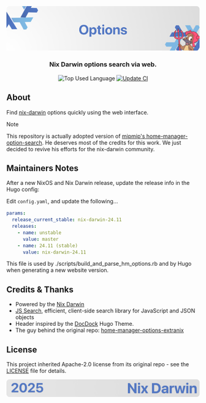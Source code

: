 <p align="center">
    <img src=".github/assets/header.png" alt="Nix Darwin's {Options}">
</p>

<p align="center">
    <h3 align="center">Nix Darwin options search via web.</h3>
</p>

<p align="center">
    <img align="center" src="https://img.shields.io/github/languages/top/nix-darwin/options?style=flat&logo=nixos&logoColor=5277C3&labelColor=ffffff&color=ffffff" alt="Top Used Language">
    <a href="https://github.com/nix-darwin/options/actions/workflows/update.yml"><img align="center" src="https://img.shields.io/github/actions/workflow/status/nix-darwin/options/update.yml?style=flat&logo=github&logoColor=5277C3&labelColor=ffffff&color=ffffff" alt="Update CI"></a>
</p>

## About

Find [nix-darwin](https://github.com/nix-darwin/darwinpkgs) options quickly using the web interface.

> [!NOTE]
> This repository is actually adopted version of [mipmip's home-manager-option-search](https://github.com/mipmip/home-manager-option-search). He deserves most of the credits for this work. We just decided to revive his efforts for the nix-darwin community.

## Maintainers Notes

After a new NixOS and Nix Darwin release, update the release info in the Hugo
config:

Edit `config.yaml`, and update the following...

```yaml
params:
  release_current_stable: nix-darwin-24.11
  releases:
    - name: unstable
      value: master
    - name: 24.11 (stable)
      value: nix-darwin-24.11
```

This file is used by ./scripts/build_and_parse_hm_options.rb and by Hugo when
generating a new website version.

## Credits & Thanks

- Powered by the [Nix Darwin](https://nix-darwin.org/)
- [JS Search](https://github.com/bvaughn/js-search), efficient, client-side search library for JavaScript and JSON objects
- Header inspired by the [DocDock](https://docdock.vjeantet.fr/) Hugo Theme.
- The guy behind the original repo: [home-manager-options-extranix](https://github.com/mipmip)

## License

This project inherited Apache-2.0 license from its original repo - see the [LICENSE](license) file for details.

<p align="center">
    <img src=".github/assets/footer.png" alt="Nix Darwin's {Options}">
</p>
